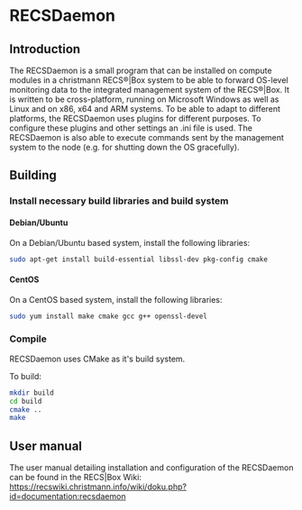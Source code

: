 # RECSDaemon

## Introduction

The RECSDaemon is a small program that can be installed on compute modules in a christmann RECS®|Box system to be able to forward OS-level monitoring data to the integrated management system of the RECS®|Box. It is written to be cross-platform, running on Microsoft Windows as well as Linux and on x86, x64 and ARM systems. To be able to adapt to different platforms, the RECSDaemon uses plugins for different purposes. To configure these plugins and other settings an .ini file is used. The RECSDaemon is also able to execute commands sent by the management system to the node (e.g. for shutting down the OS gracefully).

## Building

### Install necessary build libraries and build system

#### Debian/Ubuntu

On a Debian/Ubuntu based system, install the following libraries:

```bash
sudo apt-get install build-essential libssl-dev pkg-config cmake
```

#### CentOS

On a CentOS based system, install the following libraries:

```bash
sudo yum install make cmake gcc g++ openssl-devel
```

### Compile

RECSDaemon uses CMake as it's build system.

To build:
```bash
mkdir build
cd build
cmake ..
make
```

## User manual

The user manual detailing installation and configuration of the RECSDaemon can be found in the RECS|Box Wiki:
https://recswiki.christmann.info/wiki/doku.php?id=documentation:recsdaemon
